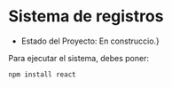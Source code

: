 <h1> Sistema de registros </h1>

  - Estado del Proyecto: En construccio.}

Para ejecutar el sistema, debes poner:

``` npm install react ```
